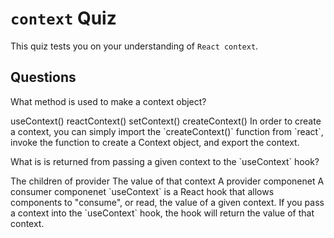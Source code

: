 # `context` Quiz

This quiz tests you on your understanding of `React context`.

## Questions

<quiz>
  <question>
  <p>What method is used to make a context object?</p>
  <answer>useContext()</answer>
  <answer>reactContext()</answer>
  <answer>setContext()</answer>
  <answer correct>createContext()</answer>
  <explanation>In order to create a context, you can simply import the `createContext()` function from `react`, invoke the function to create a Context object, and export the context.</explanation>
  </question>
</quiz>

<quiz>
  <question>
  <p>What is is returned from passing a given context to the `useContext` hook?</p>
  <answer>The children of provider</answer>
  <answer correct>The value of that context</answer>
  <answer>A provider componenet</answer>
  <answer>A consumer componenet</answer>
  <explanation>`useContext` is a React hook that allows components to "consume", or read, the value of a given context. If you pass a context into the `useContext` hook, the hook will return the value of that context.</explanation>
  </question>
</quiz>

<quiz>
  <question>
  <p></p>
  <answer></answer>
  <answer></answer>
  <answer></answer>
  <answer></answer>
  </question>
</quiz>

<quiz>
  <question>
  <p></p>
  <answer></answer>
  <answer></answer>
  <answer></answer>
  <answer></answer>
  </question>
</quiz>
